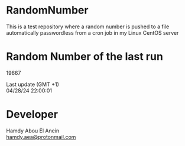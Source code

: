 # RandomNumber    
This is a test repository where a random number is pushed to a file automatically passwordless from a cron job in my Linux CentOS server    
# Random Number of the last run   
19667
      
Last update (GMT +1)    
04/28/24 22:00:01
# Developer    
Hamdy Abou El Anein   
hamdy.aea@protonmail.com
